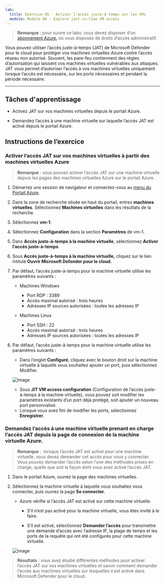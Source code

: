 ```yaml
---
lab:
  title: Exercice 05 - Activer l’accès juste-à-temps sur les VMs
  module: Module 06 - Explore just-in-time VM access
---
```



>**Remarque** : pour suivre ce labo, vous devez disposer d’un [abonnement Azure.](https://azure.microsoft.com/en-us/free/?azure-portal=true) où vous disposez de droits d’accès administratif. 


Vous pouvez utiliser l’accès juste-à-temps (JAT) de Microsoft Defender pour le cloud pour protéger vos machines virtuelles Azure contre l’accès réseau non autorisé. Souvent, les pare-feu contiennent des règles d’autorisation qui laissent vos machines virtuelles vulnérables aux attaques. JAT vous permet d’autoriser l’accès à vos machines virtuelles uniquement lorsque l’accès est nécessaire, sur les ports nécessaires et pendant la période nécessaire. 

---

## Tâches d'apprentissage

- Activez JAT sur vos machines virtuelles depuis le portail Azure.

- Demandez l’accès à une machine virtuelle sur laquelle l’accès JAT est activé depuis le portail Azure.

## Instructions de l’exercice 

### Activer l’accès JAT sur vos machines virtuelles à partir des machines virtuelles Azure

>**Remarque** : vous pouvez activer l’accès JAT sur une machine virtuelle depuis les pages des machines virtuelles Azure sur le portail Azure.

1. Démarrez une session de navigateur et connectez-vous au [menu du Portail Azure](https://portal.azure.com/).
  
2. Dans la zone de recherche située en haut du portail, entrez **machines virtuelles**. Sélectionnez **Machines virtuelles** dans les résultats de la recherche.

3. Sélectionnez **vm-1**.
 
4. Sélectionnez **Configuration** dans la section **Paramètres** de vm-1.
   
5. Dans **Accès juste-à-temps à la machine virtuelle**, sélectionnez **Activer l’accès juste-à-temps**.

6. Sous **Accès juste-à-temps à la machine virtuelle,** cliquez sur le lien intitulé **Ouvrir Microsoft Defender pour le cloud.**

7. Par défaut, l’accès juste-à-temps pour la machine virtuelle utilise les paramètres suivants :

   - Machines Windows
   
     - Port RDP : 3389
     - Accès maximal autorisé : trois heures
     - Adresses IP sources autorisées : toutes les adresses IP

   - Machines Linux
     - Port SSH : 22
     - Accès maximal autorisé : trois heures
     - Adresses IP sources autorisées : toutes les adresses IP
   
8. Par défaut, l’accès juste-à-temps pour la machine virtuelle utilise les paramètres suivants :

   - Dans l’onglet **Configuré**, cliquez avec le bouton droit sur la machine virtuelle à laquelle vous souhaitez ajouter un port, puis sélectionnez Modifier.

   ![image](https://github.com/user-attachments/assets/aa4ded55-c5b1-4d40-b5a0-a4c33b9eb81b)
   
   - Sous **JIT VM access configuration** (Configuration de l’accès juste-à-temps à la machine virtuelle), vous pouvez soit modifier les paramètres existants d’un port déjà protégé, soit ajouter un nouveau port personnalisé.
   - Lorsque vous avez fini de modifier les ports, sélectionnez **Enregistrer**.   

### Demandez l’accès à une machine virtuelle prenant en charge l’accès JAT depuis la page de connexion de la machine virtuelle Azure.

>**Remarque** :  lorsque l’accès JAT est activé pour une machine virtuelle, vous devez demander cet accès pour vous y connecter. Vous pouvez demander l’accès selon l’une des méthodes prises en charge, quelle que soit la façon dont vous avez activé l’accès JAT.
   
1. Dans le portail Azure, ouvrez la page des machines virtuelles.

2. Sélectionnez la machine virtuelle à laquelle vous souhaitez vous connecter, puis ouvrez la page **Se connecter**.

   - Azure vérifie si l’accès JAT est activé sur cette machine virtuelle.

        - S’il n’est pas activé pour la machine virtuelle, vous êtes invité à le faire.
    
        - S’il est activé, sélectionnez **Demander l’accès** pour transmettre une demande d’accès avec l’adresse IP, la plage de temps et les ports de la requête qui ont été configurés pour cette machine virtuelle.
    
   ![image](https://github.com/user-attachments/assets/f5d0b67c-7731-4261-b0eb-a56c505dadd4)

> **Résultats** : vous avez étudié différentes méthodes pour activer l’accès JAT sur vos machines virtuelles et savoir comment demander l’accès aux machines virtuelles sur lesquelles il est activé dans Microsoft Defender pour le cloud.
